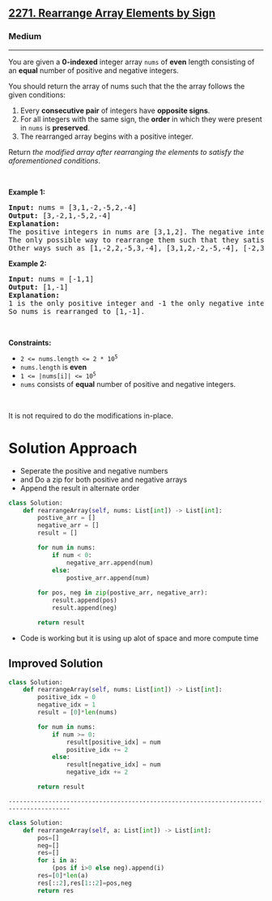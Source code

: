<h2><a href="https://leetcode.com/problems/rearrange-array-elements-by-sign">2271. Rearrange Array Elements by Sign</a></h2><h3>Medium</h3><hr><p>You are given a <strong>0-indexed</strong> integer array <code>nums</code> of <strong>even</strong> length consisting of an <strong>equal</strong> number of positive and negative integers.</p>

<p>You should return the array of nums such that the the array follows the given conditions:</p>

<ol>
	<li>Every <strong>consecutive pair</strong> of integers have <strong>opposite signs</strong>.</li>
	<li>For all integers with the same sign, the <strong>order</strong> in which they were present in <code>nums</code> is <strong>preserved</strong>.</li>
	<li>The rearranged array begins with a positive integer.</li>
</ol>

<p>Return <em>the modified array after rearranging the elements to satisfy the aforementioned conditions</em>.</p>

<p>&nbsp;</p>
<p><strong class="example">Example 1:</strong></p>

<pre>
<strong>Input:</strong> nums = [3,1,-2,-5,2,-4]
<strong>Output:</strong> [3,-2,1,-5,2,-4]
<strong>Explanation:</strong>
The positive integers in nums are [3,1,2]. The negative integers are [-2,-5,-4].
The only possible way to rearrange them such that they satisfy all conditions is [3,-2,1,-5,2,-4].
Other ways such as [1,-2,2,-5,3,-4], [3,1,2,-2,-5,-4], [-2,3,-5,1,-4,2] are incorrect because they do not satisfy one or more conditions.  
</pre>

<p><strong class="example">Example 2:</strong></p>

<pre>
<strong>Input:</strong> nums = [-1,1]
<strong>Output:</strong> [1,-1]
<strong>Explanation:</strong>
1 is the only positive integer and -1 the only negative integer in nums.
So nums is rearranged to [1,-1].
</pre>

<p>&nbsp;</p>
<p><strong>Constraints:</strong></p>

<ul>
	<li><code>2 &lt;= nums.length &lt;= 2 * 10<sup>5</sup></code></li>
	<li><code>nums.length</code> is <strong>even</strong></li>
	<li><code>1 &lt;= |nums[i]| &lt;= 10<sup>5</sup></code></li>
	<li><code>nums</code> consists of <strong>equal</strong> number of positive and negative integers.</li>
</ul>

<p>&nbsp;</p>
It is not required to do the modifications in-place.

# Solution Approach 
* Seperate the positive and negative numbers 
* and Do a zip for both positive and negative arrays 
* Append the result in alternate order

```python
class Solution:
    def rearrangeArray(self, nums: List[int]) -> List[int]:
        postive_arr = [] 
        negative_arr = []
        result = []

        for num in nums:
            if num < 0:
                negative_arr.append(num)
            else:
                postive_arr.append(num)
        
        for pos, neg in zip(postive_arr, negative_arr):
            result.append(pos)
            result.append(neg)

        return result
```
* Code is working but it is using up alot of space and more compute time 

## Improved Solution 
```python
class Solution:
    def rearrangeArray(self, nums: List[int]) -> List[int]:
        positive_idx = 0 
        negative_idx = 1
        result = [0]*len(nums)

        for num in nums:
            if num >= 0:
                result[positive_idx] = num
                positive_idx += 2
            else:
                result[negative_idx] = num
                negative_idx += 2

        return result
```
	---------------------------------------------------------------------------------------
```python
class Solution:
    def rearrangeArray(self, a: List[int]) -> List[int]:
        pos=[]
        neg=[]
        res=[]
        for i in a:
            (pos if i>0 else neg).append(i)
        res=[0]*len(a)
        res[::2],res[1::2]=pos,neg
        return res
```
